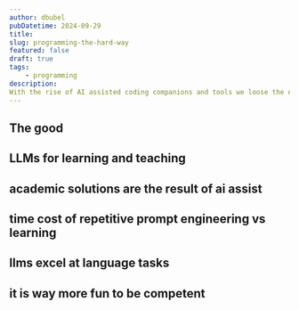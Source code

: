 ```yaml
---
author: dbubel
pubDatetime: 2024-09-29
title: 
slug: programming-the-hard-way
featured: false 
draft: true
tags:
    - programming
description:
With the rise of AI assisted coding companions and tools we loose the essense of computing and what it means to be a programmer.
---
```


## The good

## LLMs for learning and teaching

## academic solutions are the result of ai assist

## time cost of repetitive prompt engineering vs learning
## llms excel at language tasks
## it is way more fun to be competent

